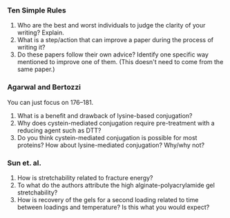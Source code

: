 


### Ten Simple Rules

1. Who are the best and worst individuals to judge the clarity of your writing? Explain.
2. What is a step/action that can improve a paper during the process of writing it?
3. Do these papers follow their own advice? Identify one specific way mentioned to improve one of them. (This doesn't need to come from the same paper.)

### Agarwal and Bertozzi

You can just focus on 176–181.

1. What is a benefit and drawback of lysine-based conjugation?
2. Why does cystein-mediated conjugation require pre-treatment with a reducing agent such as DTT?
3. Do you think cystein-mediated conjugation is possible for most proteins? How about lysine-mediated conjugation? Why/why not?




### Sun et. al.

1. How is stretchability related to fracture energy?
2. To what do the authors attribute the high alginate-polyacrylamide gel stretchability?
3. How is recovery of the gels for a second loading related to time between loadings and temperature? Is this what you would expect?
